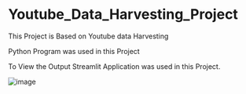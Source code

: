 # Youtube_Data_Harvesting_Project
This Project is Based on Youtube data Harvesting

Python Program was used in this Project

To View the Output Streamlit Application was used in this Project.

![image](https://github.com/Suryakumar1230/Youtube_Data_Harvesting_Project/assets/134145036/fe049558-18b2-4584-9ba2-c137e374beb5)


